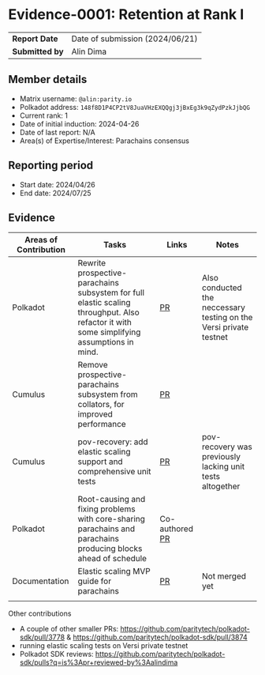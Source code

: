 # Evidence-0001: Retention at Rank I

|                 |                                                                                             |
| --------------- | ------------------------------------------------------------------------------------------- |
| **Report Date** | Date of submission (2024/06/21)                                                             |
| **Submitted by**| Alin Dima                                                                                   |


## Member details

- Matrix username: `@alin:parity.io`
- Polkadot address: `148f8D1P4CP2tV8JuaVHzEXQQgj3jBxEg3k9qZydPzkJjbQG`
- Current rank: 1
- Date of initial induction: 2024-04-26
- Date of last report: N/A
- Area(s) of Expertise/Interest: Parachains consensus


## Reporting period

- Start date: 2024/04/26
- End date: 2024/07/25


## Evidence

|  Areas of Contribution | Tasks  | Links   |Notes   |
|---|---|---|---|
|Polkadot   | Rewrite prospective-parachains subsystem for full elastic scaling throughput. Also refactor it with some simplifying assumptions in mind.   | [PR](https://github.com/paritytech/polkadot-sdk/pull/4035)  | Also conducted the neccessary testing on the Versi private testnet  |
|Cumulus   |  Remove prospective-parachains subsystem from collators, for improved performance | [PR](https://github.com/paritytech/polkadot-sdk/pull/4471)  |   |
|Cumulus    | pov-recovery: add elastic scaling support and comprehensive unit tests    |  [PR](https://github.com/paritytech/polkadot-sdk/pull/4733)  |  pov-recovery was previously lacking unit tests altogether |
|Polkadot   | Root-causing and fixing problems with core-sharing parachains and parachains producing blocks ahead of schedule  | Co-authored [PR](https://github.com/paritytech/polkadot-sdk/pull/4724)  |   |
|Documentation   | Elastic scaling MVP guide for parachains  | [PR](https://github.com/paritytech/polkadot-sdk/pull/4663)  | Not merged yet  |
|   |   |   |   |

Other contributions

- A couple of other smaller PRs: https://github.com/paritytech/polkadot-sdk/pull/3778 & https://github.com/paritytech/polkadot-sdk/pull/3874
- running elastic scaling tests on Versi private testnet
- Polkadot SDK reviews: https://github.com/paritytech/polkadot-sdk/pulls?q=is%3Apr+reviewed-by%3Aalindima
